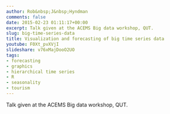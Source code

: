 ```yaml
---
author: Rob&nbsp;J&nbsp;Hyndman
comments: false
date: 2015-02-23 01:11:17+00:00
excerpt: Talk given at the ACEMS Big data workshop, QUT.
slug: big-time-series-data
title: Visualization and forecasting of big time series data
youtube: F0Xt_pvXVjI
slideshare: v76xMajDooO2UO
tags:
- forecasting
- graphics
- hierarchical time series
- R
- seasonality
- tourism
---
```


Talk given at the ACEMS Big data workshop, QUT.








